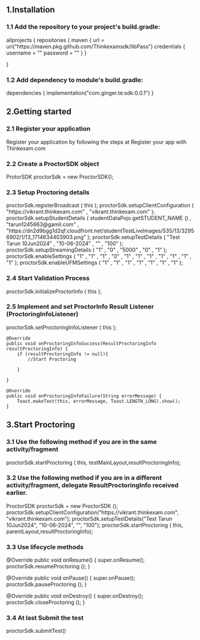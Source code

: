 <!DOCTYPE html>
<html>
<body>

<h2> 1.Installation</h2>
<h3>1.1 Add the repository to your project's build.gradle:</h3>
<p>allprojects {
    repositories {
         maven {   
             url = uri("https://maven.pkg.github.com/Thinkexamsdk/libPass")
              credentials {
                  username = "<username>"
                  password = "<token>"
              }
        }
  
}</p>

<h3>1.2 Add dependency to module's build.gradle:</h3>
<p>dependencies {
    implementation("com.ginger.te:sdk:0.0.1")
}</p>

<h2> 2.Getting started</h2>
<h3> 2.1 Register your application </h3>
<p>Register your application by following the steps at Register your app with Thinkexam.com
</p>

<h3> 2.2 Create a ProctorSDK object </h3>
<p>ProtorSDK proctorSdk = new ProctorSDK();
</p>

<h3> 2.3 Setup Proctoring details </h3>
<p> proctorSdk.registerBroadcast ( this );
            proctorSdk.setupClientConfiguration ( "https://vikrant.thinkexam.com" , "vikrant.thinkexam.com" );
            proctorSdk.setupStudentDetails ( studentDataPojo.getSTUDENT_NAME () , "tarun1245663@gamil.com" , "https://dn2d9bgg1d2qf.cloudfront.net/studentTestLiveImages/535/13/32956902/1/13_1714634403903.png" );
            proctorSdk.setupTestDetails ( "Test Tarun 10Jun2024" , "10-06-2024" , "" , "100" );
            proctorSdk.setupStreamingDetails ( "1" , "0" , "5000" , "0" , "1" );
            proctorSdk.enableSettings ( "1" , "1" , "1" , "0" , "1" , "1" , "1" , "1" , "1" , "1" , "1" );
            proctorSdk.enableUFMSettings ( "1" , "1" , "1" , "1" , "1" , "1" , "1" );
</p>

<h3> 2.4 Start Validation Process </h3>
<p>proctorSdk.initializeProctorInfo ( this );
</p>

<h3> 2.5 Implement and set ProctorInfo Result Listener (ProctoringInfoListener) </h3>
<p>proctorSdk.setProctoringInfoListener ( this );
            
             
    @Override
    public void onProctoringInfoSuccess(ResultProctoringInfo resultProctoringInfo) {
        if (resultProctoringInfo != null){
            //Start Proctoring
          
        }

    }

    @Override
    public void onProctoringInfoFailure(String errorMessage) {
        Toast.makeText(this, errorMessage, Toast.LENGTH_LONG).show();
    }
</p>
<h2> 3.Start Proctoring</h2>
<h3> 3.1 Use the following method if you are in the same activity/fragment </h3>
<p> proctorSdk.startProctoring ( this, testMainLayout,resultProctoringInfo);
</p>
<h3> 3.2 Use the following method if you are in a different activity/fragment, delegate ResultProctoringInfo received earlier. </h3>
<p>         ProctorSDK proctorSdk = new ProctorSDK ();
        proctorSdk.setupClientConfiguration("https://vikrant.thinkexam.com", "vikrant.thinkexam.com");
        proctorSdk.setupTestDetails("Test Tarun 10Jun2024", "10-06-2024", "", "100");
        proctorSdk.startProctoring ( this, parentLayout,resultProctoringInfo);
</p>
<h3> 3.3 Use lifecycle methods </h3>
<p> @Override
  public void onResume() {
        super.onResume();
         proctorSdk.resumeProctoring ();
        }
        
  @Override
  public void onPause() {
        super.onPause();
         proctorSdk.pauseProctoring ();
        }

  @Override
  public void onDestroy() {
        super.onDestroy();
         proctorSdk.closeProctoring ();
        }
</p>

<h3> 3.4 At last Submit the test </h3>
<p>proctorSdk.submitTest()</p>

</body>
</html>
